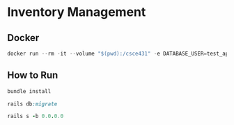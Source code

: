 # Inventory Management

## Docker
```python
docker run --rm -it --volume "$(pwd):/csce431" -e DATABASE_USER=test_app -e DATABASE_PASSWORD=test_password -p 3000:3000 paulinewade/csce431:latest
```

## How to Run
```ruby
bundle install
```
```ruby
rails db:migrate
```
```ruby
rails s -b 0.0.0.0
```
